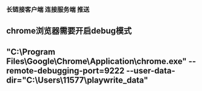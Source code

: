 ### 长链接客户端 连接服务端  推送

## chrome浏览器需要开启debug模式

## "C:\Program Files\Google\Chrome\Application\chrome.exe" --remote-debugging-port=9222  --user-data-dir="C:\Users\11577\playwrite_data"
